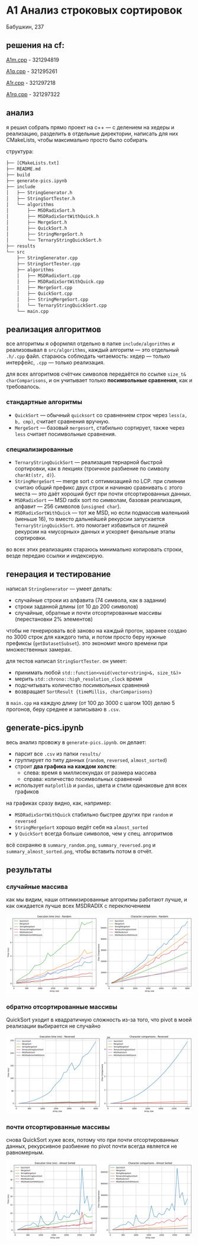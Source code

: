 # А1 Анализ строковых сортировок

Бабушкин, 237

## решения на cf:

[A1m.cpp](https://github.com/Babushkin05/HSE_SE_ALGO/blob/main/BDZ9/A1m.cpp) - 321294819

[A1q.cpp](https://github.com/Babushkin05/HSE_SE_ALGO/blob/main/BDZ9/A1q.cpp) - 321295261

[A1r.cpp](https://github.com/Babushkin05/HSE_SE_ALGO/blob/main/BDZ9/A1r.cpp) - 321297218

[A1rq.cpp](https://github.com/Babushkin05/HSE_SE_ALGO/blob/main/BDZ9/A1rq.cpp)  - 321297322

## анализ

я решил собрать прямо проект на c++ — с делением на хедеры и реализацию, разделить в отдельные директории, написать для них CMakeLists, чтобы максимально просто было собирать

структура:

```
├── [CMakeLists.txt]
├── README.md
├── build
├── generate-pics.ipynb
├── include
│   ├── StringGenerator.h
│   ├── StringSortTester.h
│   └── algorithms
│       ├── MSDRadixSort.h
│       ├── MSDRadixSortWithQuick.h
│       ├── MergeSort.h
│       ├── QuickSort.h
│       ├── StringMergeSort.h
│       └── TernaryStringQuickSort.h
├── results
└── src
    ├── StringGenerator.cpp
    ├── StringSortTester.cpp
    ├── algorithms
    │   ├── MSDRadixSort.cpp
    │   ├── MSDRadixSortWithQuick.cpp
    │   ├── MergeSort.cpp
    │   ├── QuickSort.cpp
    │   ├── StringMergeSort.cpp
    │   └── TernaryStringQuickSort.cpp
    └── main.cpp
```

## реализация алгоритмов

все алгоритмы я оформлял отдельно в папке `include/algorithms` и реализовывал в `src/algorithms`, каждый алгоритм — это отдельный `.h/.cpp` файл. стараюсь соблюдать читаемость: хедер — только интерфейс, `.cpp` — только реализация.

для всех алгоритмов счётчик символов передаётся по ссылке `size_t& charComparisons`, и он учитывает только **посимвольные сравнения**, как и требовалось.

### стандартные алгоритмы

- `QuickSort` — обычный `quicksort` со сравнением строк через `less(a, b, cmp)`, считает сравнения вручную.
- `MergeSort` — базовый `mergesort`, стабильно сортирует, также через `less` считает посимвольные сравнения.

### специализированные

- `TernaryStringQuickSort` — реализация тернарной быстрой сортировки, как в лекциях (троичное разбиение по символу `charAt(str, d)`).
- `StringMergeSort` — merge sort с оптимизацией по LCP. при слиянии считаю общий префикс двух строк и начинаю сравнивать с этого места — это даёт хороший буст при почти отсортированных данных.
- `MSDRadixSort` — MSD radix sort по символам, базовая реализация, алфавит — 256 символов (`unsigned char`).
- `MSDRadixSortWithQuick` — тот же MSD, но если подмассив маленький (меньше 16), то вместо дальнейшей рекурсии запускается `TernaryStringQuickSort`. это помогает избавиться от лишней рекурсии на «мусорных» данных и ускоряет финальные этапы сортировки.

во всех этих реализациях стараюсь минимально копировать строки, везде передаю ссылки и индексирую.

## генерация и тестирование

написал `StringGenerator` — умеет делать:

- случайные строки из алфавита (74 символа, как в задании)
- строки заданной длины (от 10 до 200 символов)
- случайные, обратные и почти отсортированные массивы (перестановки 2% элементов)

чтобы не генерировать всё заново на каждый прогон, заранее создаю по 3000 строк для каждого типа, и потом просто беру нужные префиксы (`getDatasetSubset`). это экономит много времени при множественных замерах.

для тестов написал `StringSortTester`. он умеет:

- принимать любой `std::function<void(vector<string>&, size_t&)>`
- мерить `std::chrono::high_resolution_clock` время
- подсчитывать количество посимвольных сравнений
- возвращает `SortResult {timeMillis, charComparisons}`

в `main.cpp` на каждую длину (от 100 до 3000 с шагом 100) делаю 5 прогонов, беру среднее и записываю в `.csv`.

## generate-pics.ipynb

весь анализ провожу в `generate-pics.ipynb`. он делает:

- парсит все `.csv` из папки `results/`
- группирует по типу данных (`random`, `reversed`, `almost_sorted`)
- строит **два графика на каждом холсте**:
  - слева: время в миллисекундах от размера массива
  - справа: количество посимвольных сравнений
- использует `matplotlib` и `pandas`, цвета и стили одинаковые для всех графиков

на графиках сразу видно, как, например:

- `MSDRadixSortWithQuick` стабильно быстрее других при `random` и `reversed`
- `StringMergeSort` хорошо ведёт себя на `almost_sorted`
- у `QuickSort` всегда больше символов, чем у спец. алгоритмов

всё сохраняю в `summary_random.png`, `summary_reversed.png` и `summary_almost_sorted.png`, чтобы вставить потом в отчёт.

## результаты

### случайные массива

как мы видим, наши оптимизированные алгоритмы работают лучше, и как ожидается лучше всех MSDRADIX с переключением

![alt text](./assets/random.png)

### обратно отсортированные массивы

QuickSort уходит в квадратичную сложность из-за того, что pivot в моей реализации выбирается не случайно


![alt text](./assets/reversed.png)

### почти отсортированные массивы

снова QuickSort хуже всех, потому что при почти отсортированных данных, рекурсивное разбиение по pivot почти всегда является не равномерным.

![alt text](./assets/almost.png)